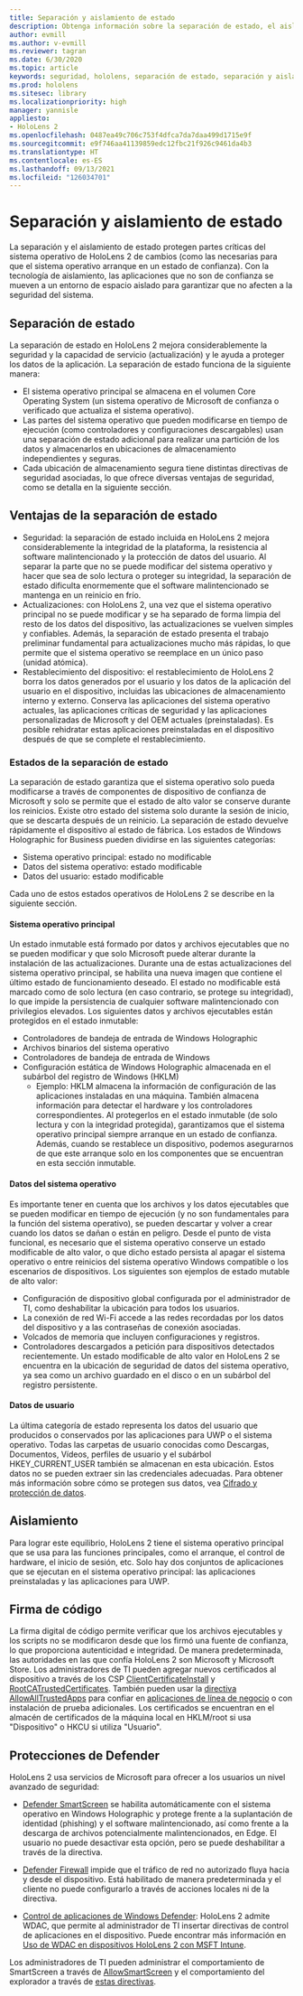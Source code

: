 ```yaml
---
title: Separación y aislamiento de estado
description: Obtenga información sobre la separación de estado, el aislamiento, la firma de código y las aplicaciones de Defender en su dispositivo de realidad mixta HoloLens 2.
author: evmill
ms.author: v-evmill
ms.reviewer: tagran
ms.date: 6/30/2020
ms.topic: article
keywords: seguridad, hololens, separación de estado, separación y aislamiento de estado, hololens 2, seguridad de hololens2, información general sobre seguridad, arquitectura de seguridad, arquitectura, arquitectura de hololens 2
ms.prod: hololens
ms.sitesec: library
ms.localizationpriority: high
manager: yannisle
appliesto:
- HoloLens 2
ms.openlocfilehash: 0487ea49c706c753f4dfca7da7daa499d1715e9f
ms.sourcegitcommit: e9f746aa41139859edc12fbc21f926c9461da4b3
ms.translationtype: HT
ms.contentlocale: es-ES
ms.lasthandoff: 09/13/2021
ms.locfileid: "126034701"
---
```

# <a name="state-separation-and-isolation"></a>Separación y aislamiento de estado

La separación y el aislamiento de estado protegen partes críticas del sistema operativo de HoloLens 2 de cambios (como las necesarias para que el sistema operativo arranque en un estado de confianza). Con la tecnología de aislamiento, las aplicaciones que no son de confianza se mueven a un entorno de espacio aislado para garantizar que no afecten a la seguridad del sistema.

## <a name="state-separation"></a>Separación de estado

La separación de estado en HoloLens 2 mejora considerablemente la seguridad y la capacidad de servicio (actualización) y le ayuda a proteger los datos de la aplicación.  La separación de estado funciona de la siguiente manera:
  * El sistema operativo principal se almacena en el volumen Core Operating System (un sistema operativo de Microsoft de confianza o verificado que actualiza el sistema operativo).
  * Las partes del sistema operativo que pueden modificarse en tiempo de ejecución (como controladores y configuraciones descargables) usan una separación de estado adicional para realizar una partición de los datos y almacenarlos en ubicaciones de almacenamiento independientes y seguras.
  * Cada ubicación de almacenamiento segura tiene distintas directivas de seguridad asociadas, lo que ofrece diversas ventajas de seguridad, como se detalla en la siguiente sección.

## <a name="state-separation-benefits"></a>Ventajas de la separación de estado

  * Seguridad: la separación de estado incluida en HoloLens 2 mejora considerablemente la integridad de la plataforma, la resistencia al software malintencionado y la protección de datos del usuario. Al separar la parte que no se puede modificar del sistema operativo y hacer que sea de solo lectura o proteger su integridad, la separación de estado dificulta enormemente que el software malintencionado se mantenga en un reinicio en frío. 
  * Actualizaciones: con HoloLens 2, una vez que el sistema operativo principal no se puede modificar y se ha separado de forma limpia del resto de los datos del dispositivo, las actualizaciones se vuelven simples y confiables.  Además, la separación de estado presenta el trabajo preliminar fundamental para actualizaciones mucho más rápidas, lo que permite que el sistema operativo se reemplace en un único paso (unidad atómica).
  * Restablecimiento del dispositivo: el restablecimiento de HoloLens 2 borra los datos generados por el usuario y los datos de la aplicación del usuario en el dispositivo, incluidas las ubicaciones de almacenamiento interno y externo. Conserva las aplicaciones del sistema operativo actuales, las aplicaciones críticas de seguridad y las aplicaciones personalizadas de Microsoft y del OEM actuales (preinstaladas). Es posible rehidratar estas aplicaciones preinstaladas en el dispositivo después de que se complete el restablecimiento.

### <a name="state-separation-states"></a>Estados de la separación de estado

La separación de estado garantiza que el sistema operativo solo pueda modificarse a través de componentes de dispositivo de confianza de Microsoft y solo se permite que el estado de alto valor se conserve durante los reinicios. Existe otro estado del sistema solo durante la sesión de inicio, que se descarta después de un reinicio. La separación de estado devuelve rápidamente el dispositivo al estado de fábrica. Los estados de Windows Holographic for Business pueden dividirse en las siguientes categorías:
  * Sistema operativo principal: estado no modificable
  * Datos del sistema operativo: estado modificable 
  * Datos del usuario: estado modificable

Cada uno de estos estados operativos de HoloLens 2 se describe en la siguiente sección.

#### <a name="core-operating-system"></a>Sistema operativo principal

Un estado inmutable está formado por datos y archivos ejecutables que no se pueden modificar y que solo Microsoft puede alterar durante la instalación de las actualizaciones. Durante una de estas actualizaciones del sistema operativo principal, se habilita una nueva imagen que contiene el último estado de funcionamiento deseado.
El estado no modificable está marcado como de solo lectura (en caso contrario, se protege su integridad), lo que impide la persistencia de cualquier software malintencionado con privilegios elevados. Los siguientes datos y archivos ejecutables están protegidos en el estado inmutable:
  * Controladores de bandeja de entrada de Windows Holographic
  * Archivos binarios del sistema operativo
  * Controladores de bandeja de entrada de Windows
  * Configuración estática de Windows Holographic almacenada en el subárbol del registro de Windows (HKLM)
    * Ejemplo: HKLM almacena la información de configuración de las aplicaciones instaladas en una máquina. También almacena información para detectar el hardware y los controladores correspondientes.
Al protegerlos en el estado inmutable (de solo lectura y con la integridad protegida), garantizamos que el sistema operativo principal siempre arranque en un estado de confianza. Además, cuando se restablece un dispositivo, podemos asegurarnos de que este arranque solo en los componentes que se encuentran en esta sección inmutable. 

#### <a name="operating-system-data"></a>Datos del sistema operativo 

Es importante tener en cuenta que los archivos y los datos ejecutables que se pueden modificar en tiempo de ejecución (y no son fundamentales para la función del sistema operativo), se pueden descartar y volver a crear cuando los datos se dañan o están en peligro. Desde el punto de vista funcional, es necesario que el sistema operativo conserve un estado modificable de alto valor, o que dicho estado persista al apagar el sistema operativo o entre reinicios del sistema operativo Windows compatible o los escenarios de dispositivos. Los siguientes son ejemplos de estado mutable de alto valor:
  * Configuración de dispositivo global configurada por el administrador de TI, como deshabilitar la ubicación para todos los usuarios.
  * La conexión de red Wi-Fi accede a las redes recordadas por los datos del dispositivo y a las contraseñas de conexión asociadas.
  * Volcados de memoria que incluyen configuraciones y registros.
  * Controladores descargados a petición para dispositivos detectados recientemente.
Un estado modificable de alto valor en HoloLens 2 se encuentra en la ubicación de seguridad de datos del sistema operativo, ya sea como un archivo guardado en el disco o en un subárbol del registro persistente.

#### <a name="user-data"></a>Datos de usuario

La última categoría de estado representa los datos del usuario que producidos o conservados por las aplicaciones para UWP o el sistema operativo. Todas las carpetas de usuario conocidas como Descargas, Documentos, Vídeos, perfiles de usuario y el subárbol HKEY_CURRENT_USER también se almacenan en esta ubicación. Estos datos no se pueden extraer sin las credenciales adecuadas. Para obtener más información sobre cómo se protegen sus datos, vea [Cifrado y protección de datos](security-encryption-data-protection.md).

##  <a name="isolation"></a>Aislamiento

Para lograr este equilibrio, HoloLens 2 tiene el sistema operativo principal que se usa para las funciones principales, como el arranque, el control de hardware, el inicio de sesión, etc. Solo hay dos conjuntos de aplicaciones que se ejecutan en el sistema operativo principal: las aplicaciones preinstaladas y las aplicaciones para UWP.

## <a name="code-signing"></a>Firma de código

La firma digital de código permite verificar que los archivos ejecutables y los scripts no se modificaron desde que los firmó una fuente de confianza, lo que proporciona autenticidad e integridad. De manera predeterminada, las autoridades en las que confía HoloLens 2 son Microsoft y Microsoft Store. Los administradores de TI pueden agregar nuevos certificados al dispositivo a través de los CSP [ClientCertificateInstall](/windows/client-management/mdm/clientcertificateinstall-csp) y [RootCATrustedCertificates](/windows/client-management/mdm/rootcacertificates-csp). También pueden usar la [directiva AllowAllTrustedApps](/windows/client-management/mdm/policy-csp-applicationmanagement#applicationmanagement-allowalltrustedapps) para confiar en [aplicaciones de línea de negocio](/intune/apps/lob-apps-windows) o con instalación de prueba adicionales. Los certificados se encuentran en el almacén de certificados de la máquina local en HKLM/root si usa "Dispositivo" o HKCU si utiliza "Usuario".

## <a name="defender-protections"></a>Protecciones de Defender
HoloLens 2 usa servicios de Microsoft para ofrecer a los usuarios un nivel avanzado de seguridad:

* [Defender SmartScreen](/windows/security/threat-protection/microsoft-defender-smartscreen/microsoft-defender-smartscreen-overview) se habilita automáticamente con el sistema operativo en Windows Holographic y protege frente a la suplantación de identidad (phishing) y el software malintencionado, así como frente a la descarga de archivos potencialmente malintencionados, en Edge. El usuario no puede desactivar esta opción, pero se puede deshabilitar a través de la directiva.

* [Defender Firewall](/windows/security/threat-protection/windows-firewall/windows-firewall-with-advanced-security) impide que el tráfico de red no autorizado fluya hacia y desde el dispositivo. Está habilitado de manera predeterminada y el cliente no puede configurarlo a través de acciones locales ni de la directiva. 

* [Control de aplicaciones de Windows Defender](/windows/security/threat-protection/windows-defender-application-control/wdac-and-applocker-overview): HoloLens 2 admite WDAC, que permite al administrador de TI insertar directivas de control de aplicaciones en el dispositivo. Puede encontrar más información en [Uso de WDAC en dispositivos HoloLens 2 con MSFT Intune](/mem/intune/configuration/custom-profile-hololens). 

Los administradores de TI pueden administrar el comportamiento de SmartScreen a través de [AllowSmartScreen](/windows/client-management/mdm/policy-csp-browser#browser-allowsmartscreen) y el comportamiento del explorador a través de [estas directivas](/windows/client-management/mdm/policy-csps-supported-by-hololens2). 

